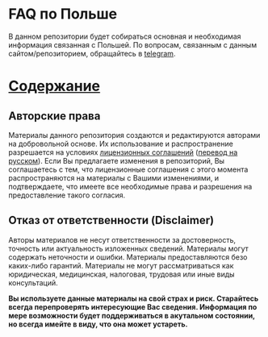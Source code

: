 # FAQ по Польше

В данном репозитории будет собираться основная и необходимая информация связанная с Польшей. По вопросам, связанным с данным сайтом/репозиторием, обращайтесь в [telegram](https://t.me/prianichnikov).


# [Содержание](toc.md)

## Авторские права

Материалы данного репозитория создаются и редактируются авторами на добровольной основе. Их использование и распространение разрешается на условиях [лицензионных соглашений](LICENSE.md) ([перевод на русском](LICENSE_RU.md)). Если Вы предлагаете изменения в репозиторий, Вы соглашаетесь с тем, что лицензионные соглашения с этого момента распространяются на материалы с Вашими изменениями, и подтверждаете, что имеете все необходимые права и разрешения на предоставление такого согласия.

## Отказ от ответственности (Disclaimer)

Авторы материалов не несут ответственности за достоверность, точность или актуальность изложенных сведений. Материалы могут содержать неточности и ошибки. Материалы предоставляются безо каких-либо гарантий. Материалы не могут рассматриваться как юридическая, медицинская, налоговая, трудовая или иные виды консультаций.

**Вы используете данные материалы на свой страх и риск. Старайтесь всегда перепроверять интересующие Вас сведения. Информация по мере возможности будет поддерживаться в акутальном состоянии, но всегда имейте в виду, что она может устареть.**

